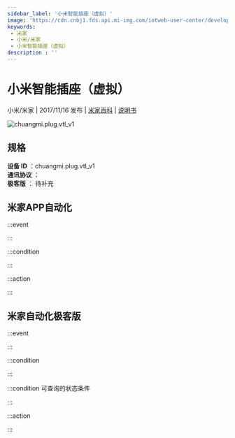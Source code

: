 ```yaml
---
sidebar_label: '小米智能插座（虚拟）'
image: 'https://cdn.cnbj1.fds.api.mi-img.com/iotweb-user-center/developer_16788708886420pVswOP8.png?GalaxyAccessKeyId=AKVGLQWBOVIRQ3XLEW&Expires=9223372036854775807&Signature=hS73fufHvqfkol0NKvKd/EMYvTI='
keywords: 
 - 米家
 - 小米/米家
 - 小米智能插座（虚拟）
description : ''
---
```

# 小米智能插座（虚拟）

小米/米家 | 2017/11/16 发布 | [米家百科](https://home.mi.com/webapp/content/baike/product/index.html?model=chuangmi.plug.vtl_v1) | [说明书](https://home.mi.com/views/introduction.html?model=chuangmi.plug.vtl_v1&region=cn)

![chuangmi.plug.vtl_v1](https://cdn.cnbj1.fds.api.mi-img.com/iotweb-user-center/developer_16788708886420pVswOP8.png?GalaxyAccessKeyId=AKVGLQWBOVIRQ3XLEW&Expires=9223372036854775807&Signature=hS73fufHvqfkol0NKvKd/EMYvTI=)

## 规格  
> 
**设备 ID** ：chuangmi.plug.vtl_v1  
**通讯协议** ：  
**极客版**  ： 待补充 


## 米家APP自动化  

:::event  

:::

:::condition  

:::

:::action   

:::

## 米家自动化极客版  

:::event  

:::

:::condition  

:::

:::condition 可查询的状态条件  

:::

:::action  

:::

        
